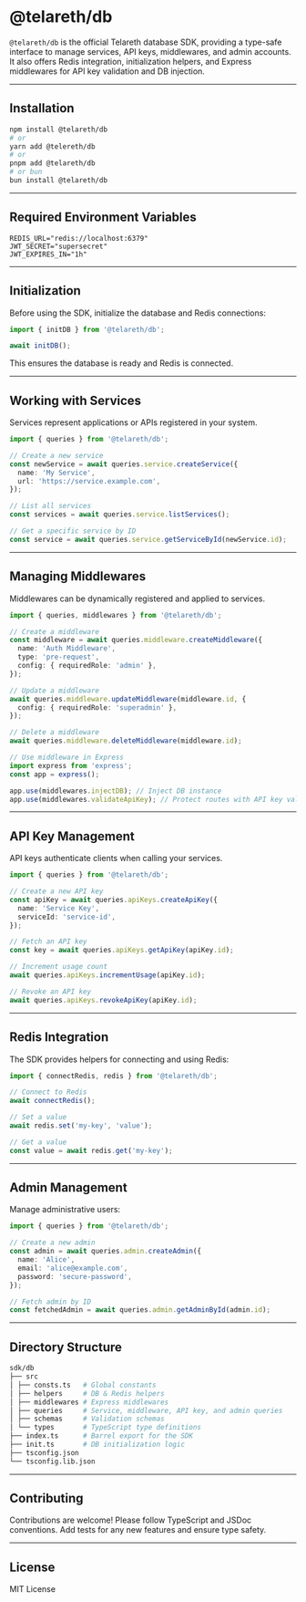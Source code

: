 # @telareth/db

`@telareth/db` is the official Telareth database SDK, providing a type-safe interface to manage services, API keys, middlewares, and admin accounts. It also offers Redis integration, initialization helpers, and Express middlewares for API key validation and DB injection.

---

## Installation

```bash
npm install @telareth/db
# or
yarn add @telereth/db
# or
pnpm add @telareth/db
# or bun
bun install @telareth/db
```

---

## Required Environment Variables

```.env
REDIS_URL="redis://localhost:6379"
JWT_SECRET="supersecret"
JWT_EXPIRES_IN="1h"
```

---

## Initialization

Before using the SDK, initialize the database and Redis connections:

```ts
import { initDB } from '@telareth/db';

await initDB();
```

This ensures the database is ready and Redis is connected.

---

## Working with Services

Services represent applications or APIs registered in your system.

```ts
import { queries } from '@telareth/db';

// Create a new service
const newService = await queries.service.createService({
  name: 'My Service',
  url: 'https://service.example.com',
});

// List all services
const services = await queries.service.listServices();

// Get a specific service by ID
const service = await queries.service.getServiceById(newService.id);
```

---

## Managing Middlewares

Middlewares can be dynamically registered and applied to services.

```ts
import { queries, middlewares } from '@telareth/db';

// Create a middleware
const middleware = await queries.middleware.createMiddleware({
  name: 'Auth Middleware',
  type: 'pre-request',
  config: { requiredRole: 'admin' },
});

// Update a middleware
await queries.middleware.updateMiddleware(middleware.id, {
  config: { requiredRole: 'superadmin' },
});

// Delete a middleware
await queries.middleware.deleteMiddleware(middleware.id);

// Use middleware in Express
import express from 'express';
const app = express();

app.use(middlewares.injectDB); // Inject DB instance
app.use(middlewares.validateApiKey); // Protect routes with API key validation
```

---

## API Key Management

API keys authenticate clients when calling your services.

```ts
import { queries } from '@telareth/db';

// Create a new API key
const apiKey = await queries.apiKeys.createApiKey({
  name: 'Service Key',
  serviceId: 'service-id',
});

// Fetch an API key
const key = await queries.apiKeys.getApiKey(apiKey.id);

// Increment usage count
await queries.apiKeys.incrementUsage(apiKey.id);

// Revoke an API key
await queries.apiKeys.revokeApiKey(apiKey.id);
```

---

## Redis Integration

The SDK provides helpers for connecting and using Redis:

```ts
import { connectRedis, redis } from '@telareth/db';

// Connect to Redis
await connectRedis();

// Set a value
await redis.set('my-key', 'value');

// Get a value
const value = await redis.get('my-key');
```

---

## Admin Management

Manage administrative users:

```ts
import { queries } from '@telareth/db';

// Create a new admin
const admin = await queries.admin.createAdmin({
  name: 'Alice',
  email: 'alice@example.com',
  password: 'secure-password',
});

// Fetch admin by ID
const fetchedAdmin = await queries.admin.getAdminById(admin.id);
```

---

## Directory Structure

```bash
sdk/db
├── src
│ ├── consts.ts   # Global constants
│ ├── helpers     # DB & Redis helpers
│ ├── middlewares # Express middlewares
│ ├── queries     # Service, middleware, API key, and admin queries
│ ├── schemas     # Validation schemas
│ └── types       # TypeScript type definitions
├── index.ts      # Barrel export for the SDK
├── init.ts       # DB initialization logic
├── tsconfig.json
└── tsconfig.lib.json
```

---

## Contributing

Contributions are welcome! Please follow TypeScript and JSDoc conventions. Add tests for any new features and ensure type safety.

---

## License

MIT License
